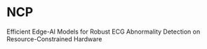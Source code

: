 # NCP
Efficient Edge-AI Models for Robust ECG Abnormality Detection on Resource-Constrained Hardware
